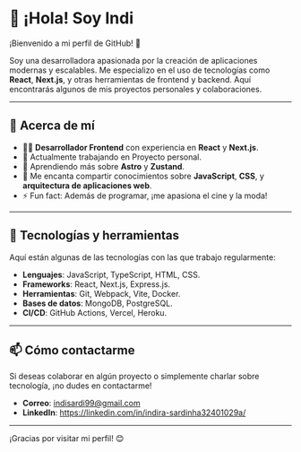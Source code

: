 # 👋 ¡Hola! Soy Indi

¡Bienvenido a mi perfil de GitHub! 🚀

Soy una desarrolladora apasionada por la creación de aplicaciones modernas y escalables. Me especializo en el uso de tecnologías como **React**, **Next.js**, y otras herramientas de frontend y backend. Aquí encontrarás algunos de mis proyectos personales y colaboraciones.

---

## 🌟 Acerca de mí

- 🧑‍💻 **Desarrollador Frontend** con experiencia en **React** y **Next.js**.
- 🔭 Actualmente trabajando en Proyecto personal.
- 🌱 Aprendiendo más sobre **Astro** y **Zustand**.
- 💬 Me encanta compartir conocimientos sobre **JavaScript**, **CSS**, y **arquitectura de aplicaciones web**.
- ⚡ Fun fact: Además de programar, ¡me apasiona el cine y la moda!

---

## 🔧 Tecnologías y herramientas

Aquí están algunas de las tecnologías con las que trabajo regularmente:

- **Lenguajes**: JavaScript, TypeScript, HTML, CSS.
- **Frameworks**: React, Next.js, Express.js.
- **Herramientas**: Git, Webpack, Vite, Docker.
- **Bases de datos**: MongoDB, PostgreSQL.
- **CI/CD**: GitHub Actions, Vercel, Heroku.

---

## 📫 Cómo contactarme

Si deseas colaborar en algún proyecto o simplemente charlar sobre tecnología, ¡no dudes en contactarme!

- **Correo**: indisardi99@gmail.com
- **LinkedIn**: https://linkedin.com/in/indira-sardinha32401029a/


---

¡Gracias por visitar mi perfil! 😊
